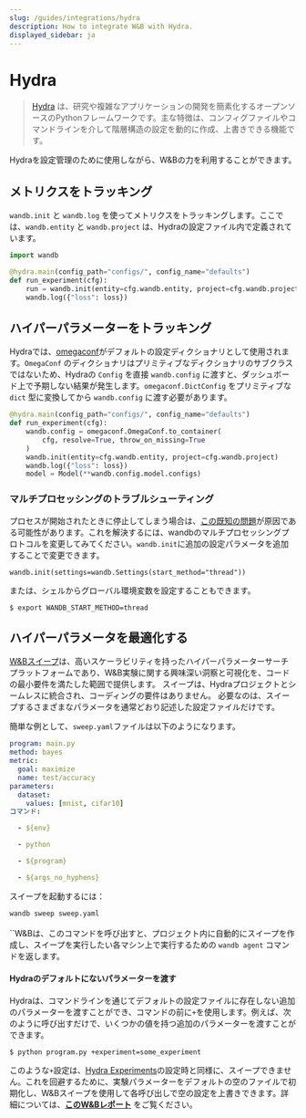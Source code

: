 ```yaml
---
slug: /guides/integrations/hydra
description: How to integrate W&B with Hydra.
displayed_sidebar: ja
---
```


# Hydra

> [Hydra](https://hydra.cc) は、研究や複雑なアプリケーションの開発を簡素化するオープンソースのPythonフレームワークです。主な特徴は、コンフィグファイルやコマンドラインを介して階層構造の設定を動的に作成、上書きできる機能です。

Hydraを設定管理のために使用しながら、W&Bの力を利用することができます。

## メトリクスをトラッキング

`wandb.init` と `wandb.log` を使ってメトリクスをトラッキングします。ここでは、`wandb.entity` と `wandb.project` は、Hydraの設定ファイル内で定義されています。

```python
import wandb

@hydra.main(config_path="configs/", config_name="defaults")
def run_experiment(cfg):
    run = wandb.init(entity=cfg.wandb.entity, project=cfg.wandb.project)
    wandb.log({"loss": loss})
```

## ハイパーパラメーターをトラッキング

Hydraでは、[omegaconf](https://omegaconf.readthedocs.io/en/2.1\_branch/)がデフォルトの設定ディクショナリとして使用されます。`OmegaConf` のディクショナリはプリミティブなディクショナリのサブクラスではないため、Hydraの `Config` を直接 `wandb.config` に渡すと、ダッシュボード上で予期しない結果が発生します。`omegaconf.DictConfig` をプリミティブな `dict` 型に変換してから `wandb.config` に渡す必要があります。

```python
@hydra.main(config_path="configs/", config_name="defaults")
def run_experiment(cfg):
    wandb.config = omegaconf.OmegaConf.to_container(
        cfg, resolve=True, throw_on_missing=True
    )
    wandb.init(entity=cfg.wandb.entity, project=cfg.wandb.project)
    wandb.log({"loss": loss})
    model = Model(**wandb.config.model.configs)
```
### マルチプロセッシングのトラブルシューティング

プロセスが開始されたときに停止してしまう場合は、[この既知の問題](../../track/log/distributed-training.md)が原因である可能性があります。これを解決するには、wandbのマルチプロセッシングプロトコルを変更してみてください。`wandb.init`に追加の設定パラメータを追加することで変更できます。

```
wandb.init(settings=wandb.Settings(start_method="thread"))
```

または、シェルからグローバル環境変数を設定することもできます。

```
$ export WANDB_START_METHOD=thread
```

## ハイパーパラメータを最適化する

[W&Bスイープ](../../sweeps/intro.md)は、高いスケーラビリティを持ったハイパーパラメーターサーチプラットフォームであり、W&B実験に関する興味深い洞察と可視化を、コードの最小要件を満たした範囲で提供します。 スイープは、Hydraプロジェクトとシームレスに統合され、コーディングの要件はありません。 必要なのは、スイープするさまざまなパラメータを通常どおり記述した設定ファイルだけです。

簡単な例として、`sweep.yaml`ファイルは以下のようになります。

```yaml
program: main.py
method: bayes
metric:
  goal: maximize
  name: test/accuracy
parameters:
  dataset:
    values: [mnist, cifar10]
コマンド:

  - ${env}

  - python

  - ${program}

  - ${args_no_hyphens}

```

スイープを起動するには：

`wandb sweep sweep.yaml`\
\
``W&Bは、このコマンドを呼び出すと、プロジェクト内に自動的にスイープを作成し、スイープを実行したい各マシン上で実行するための `wandb agent` コマンドを返します。

#### Hydraのデフォルトにないパラメーターを渡す <a href="#pitfall-3-sweep-passing-parameters-not-present-in-defaults" id="pitfall-3-sweep-passing-parameters-not-present-in-defaults"></a>

Hydraは、コマンドラインを通じてデフォルトの設定ファイルに存在しない追加のパラメーターを渡すことができ、コマンドの前に`+`を使用します。例えば、次のように呼び出すだけで、いくつかの値を持つ追加のパラメーターを渡すことができます。

```
$ python program.py +experiment=some_experiment
```

このような`+`設定は、[Hydra Experiments](https://hydra.cc/docs/patterns/configuring\_experiments/)の設定時と同様に、スイープできません。これを回避するために、実験パラメーターをデフォルトの空のファイルで初期化し、W&Bスイープを使用して各呼び出しで空の設定を上書きできます。詳細については、[**このW&Bレポート**](http://wandb.me/hydra) をご覧ください。